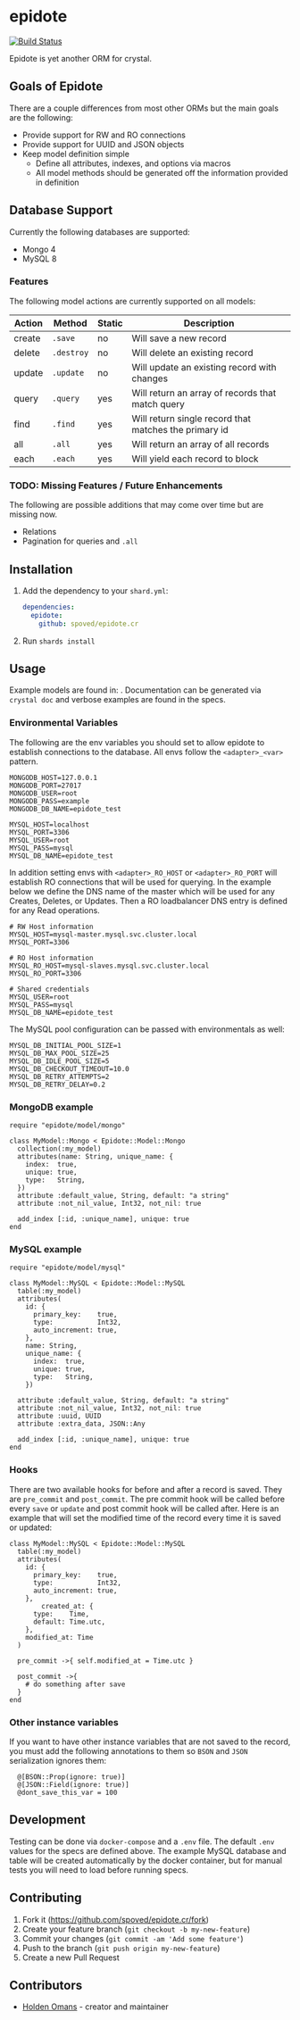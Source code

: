 # epidote

[![Build Status](https://travis-ci.com/spoved/epidote.cr.svg?branch=master)](https://travis-ci.com/spoved/epidote.cr)

Epidote is yet another ORM for crystal.

## Goals of Epidote

There are a couple differences from most other ORMs but the main goals are the following:

* Provide support for RW and RO connections
* Provide support for UUID and JSON objects
* Keep model definition simple
  * Define all attributes, indexes, and options via macros
  * All model methods should be generated off the information provided in definition

## Database Support

Currently the following databases are supported:

* Mongo 4
* MySQL 8

### Features

The following model actions are currently supported on all models:

| Action | Method     | Static | Description                                           |
| ------ | ---------- | ------ | ----------------------------------------------------- |
| create | `.save`    | no     | Will save a new record                                |
| delete | `.destroy` | no     | Will delete an existing record                        |
| update | `.update`  | no     | Will update an existing record with changes           |
| query  | `.query`   | yes    | Will return an array of records that match query      |
| find   | `.find`    | yes    | Will return single record that matches the primary id |
| all    | `.all`     | yes    | Will return an array of all records                   |
| each   | `.each`    | yes    | Will yield each record to block                       |

### TODO: Missing Features / Future Enhancements

The following are possible additions that may come over time but are missing now.

* Relations
* Pagination for queries and `.all`

## Installation

1. Add the dependency to your `shard.yml`:

   ```yaml
   dependencies:
     epidote:
       github: spoved/epidote.cr
   ```

2. Run `shards install`

## Usage

Example models are found in: [](spec/fixtures.cr). Documentation can be generated via `crystal doc` and verbose examples are found in the specs.

### Environmental Variables

The following are the env variables you should set to allow epidote to establish connections to the database. All envs follow the `<adapter>_<var>` pattern.

```text
MONGODB_HOST=127.0.0.1
MONGODB_PORT=27017
MONGODB_USER=root
MONGODB_PASS=example
MONGODB_DB_NAME=epidote_test

MYSQL_HOST=localhost
MYSQL_PORT=3306
MYSQL_USER=root
MYSQL_PASS=mysql
MYSQL_DB_NAME=epidote_test
```

In addition setting envs with `<adapter>_RO_HOST` or `<adapter>_RO_PORT` will establish RO connections that will be used for querying. In the example below we define the DNS name of the master which will be used for any Creates, Deletes, or Updates. Then a RO loadbalancer DNS entry is defined for any Read operations.

```text
# RW Host information
MYSQL_HOST=mysql-master.mysql.svc.cluster.local
MYSQL_PORT=3306

# RO Host information
MYSQL_RO_HOST=mysql-slaves.mysql.svc.cluster.local
MYSQL_RO_PORT=3306

# Shared credentials
MYSQL_USER=root
MYSQL_PASS=mysql
MYSQL_DB_NAME=epidote_test
```

The MySQL pool configuration can be passed with environmentals as well:

```text
MYSQL_DB_INITIAL_POOL_SIZE=1
MYSQL_DB_MAX_POOL_SIZE=25
MYSQL_DB_IDLE_POOL_SIZE=5
MYSQL_DB_CHECKOUT_TIMEOUT=10.0
MYSQL_DB_RETRY_ATTEMPTS=2
MYSQL_DB_RETRY_DELAY=0.2
```

### MongoDB example

```crystal
require "epidote/model/mongo"

class MyModel::Mongo < Epidote::Model::Mongo
  collection(:my_model)
  attributes(name: String, unique_name: {
    index:  true,
    unique: true,
    type:   String,
  })
  attribute :default_value, String, default: "a string"
  attribute :not_nil_value, Int32, not_nil: true

  add_index [:id, :unique_name], unique: true
end
```

### MySQL example

```crystal
require "epidote/model/mysql"

class MyModel::MySQL < Epidote::Model::MySQL
  table(:my_model)
  attributes(
    id: {
      primary_key:    true,
      type:           Int32,
      auto_increment: true,
    },
    name: String,
    unique_name: {
      index:  true,
      unique: true,
      type:   String,
    })

  attribute :default_value, String, default: "a string"
  attribute :not_nil_value, Int32, not_nil: true
  attribute :uuid, UUID
  attribute :extra_data, JSON::Any

  add_index [:id, :unique_name], unique: true
end
```

### Hooks

There are two available hooks for before and after a record is saved. They are `pre_commit` and `post_commit`. The pre commit hook will be called before every `save` or `update` and post commit hook will be called after. Here is an example that will set the modified time of the record every time it is saved or updated:

```crystal
class MyModel::MySQL < Epidote::Model::MySQL
  table(:my_model)
  attributes(
    id: {
      primary_key:    true,
      type:           Int32,
      auto_increment: true,
    },
        created_at: {
      type:    Time,
      default: Time.utc,
    },
    modified_at: Time
  )

  pre_commit ->{ self.modified_at = Time.utc }

  post_commit ->{
    # do something after save
  }
end
```

### Other instance variables

If you want to have other instance variables that are not saved to the record, you must add the following annotations to them so `BSON` and `JSON` serialization ignores them:

```crystal
  @[BSON::Prop(ignore: true)]
  @[JSON::Field(ignore: true)]
  @dont_save_this_var = 100
```


## Development

Testing can be done via `docker-compose` and a `.env` file. The default `.env` values for the specs are defined above. The example MySQL database and table will be created automatically by the docker container, but for manual tests you will need to load [](spec/mysql/mysql.sql) before running specs.

## Contributing

1. Fork it (<https://github.com/spoved/epidote.cr/fork>)
2. Create your feature branch (`git checkout -b my-new-feature`)
3. Commit your changes (`git commit -am 'Add some feature'`)
4. Push to the branch (`git push origin my-new-feature`)
5. Create a new Pull Request

## Contributors

* [Holden Omans](https://github.com/kalinon) - creator and maintainer
